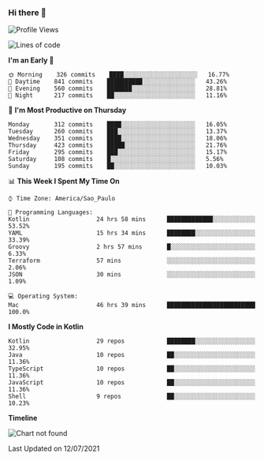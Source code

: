 ### Hi there 👋

<!--
**fernandonogueira/fernandonogueira** is a ✨ _special_ ✨ repository because its `README.md` (this file) appears on your GitHub profile.

Here are some ideas to get you started:

- 🔭 I’m currently working on ...
- 🌱 I’m currently learning ...
- 👯 I’m looking to collaborate on ...
- 🤔 I’m looking for help with ...
- 💬 Ask me about ...
- 📫 How to reach me: ...
- 😄 Pronouns: ...
- ⚡ Fun fact: ...
-->

<!--START_SECTION:waka-->
![Profile Views](http://img.shields.io/badge/Profile%20Views-18-blue)

![Lines of code](https://img.shields.io/badge/From%20Hello%20World%20I%27ve%20Written-457381%20lines%20of%20code-blue)

**I'm an Early 🐤** 

```text
🌞 Morning    326 commits    ████░░░░░░░░░░░░░░░░░░░░░   16.77% 
🌆 Daytime    841 commits    ██████████░░░░░░░░░░░░░░░   43.26% 
🌃 Evening    560 commits    ███████░░░░░░░░░░░░░░░░░░   28.81% 
🌙 Night      217 commits    ██░░░░░░░░░░░░░░░░░░░░░░░   11.16%

```
📅 **I'm Most Productive on Thursday** 

```text
Monday       312 commits    ████░░░░░░░░░░░░░░░░░░░░░   16.05% 
Tuesday      260 commits    ███░░░░░░░░░░░░░░░░░░░░░░   13.37% 
Wednesday    351 commits    ████░░░░░░░░░░░░░░░░░░░░░   18.06% 
Thursday     423 commits    █████░░░░░░░░░░░░░░░░░░░░   21.76% 
Friday       295 commits    ███░░░░░░░░░░░░░░░░░░░░░░   15.17% 
Saturday     108 commits    █░░░░░░░░░░░░░░░░░░░░░░░░   5.56% 
Sunday       195 commits    ██░░░░░░░░░░░░░░░░░░░░░░░   10.03%

```


📊 **This Week I Spent My Time On** 

```text
⌚︎ Time Zone: America/Sao_Paulo

💬 Programming Languages: 
Kotlin                   24 hrs 58 mins      █████████████░░░░░░░░░░░░   53.52% 
YAML                     15 hrs 34 mins      ████████░░░░░░░░░░░░░░░░░   33.39% 
Groovy                   2 hrs 57 mins       █░░░░░░░░░░░░░░░░░░░░░░░░   6.33% 
Terraform                57 mins             ░░░░░░░░░░░░░░░░░░░░░░░░░   2.06% 
JSON                     30 mins             ░░░░░░░░░░░░░░░░░░░░░░░░░   1.09%

💻 Operating System: 
Mac                      46 hrs 39 mins      █████████████████████████   100.0%

```

**I Mostly Code in Kotlin** 

```text
Kotlin                   29 repos            ████████░░░░░░░░░░░░░░░░░   32.95% 
Java                     10 repos            ██░░░░░░░░░░░░░░░░░░░░░░░   11.36% 
TypeScript               10 repos            ██░░░░░░░░░░░░░░░░░░░░░░░   11.36% 
JavaScript               10 repos            ██░░░░░░░░░░░░░░░░░░░░░░░   11.36% 
Shell                    9 repos             ██░░░░░░░░░░░░░░░░░░░░░░░   10.23%

```


**Timeline**

![Chart not found](https://raw.githubusercontent.com/fernandonogueira/fernandonogueira/master/charts/bar_graph.png) 


 Last Updated on 12/07/2021
<!--END_SECTION:waka-->
